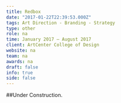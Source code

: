 ```yaml
---
title: Redbox
date: "2017-01-22T22:39:53.000Z"
tags: Art Direction - Branding - Strategy
type: other
role: na
time: January 2017 – August 2017
client: ArtCenter College of Design
website: na
team: na
awards: na
draft: false
info: true
side: false
---
```


##Under Construction.

